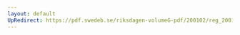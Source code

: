 ```yaml
---
layout: default
UpRedirect: https://pdf.swedeb.se/riksdagen-volumeG-pdf/200102/reg_200102/reg_200102_0560.pdf
---
```


